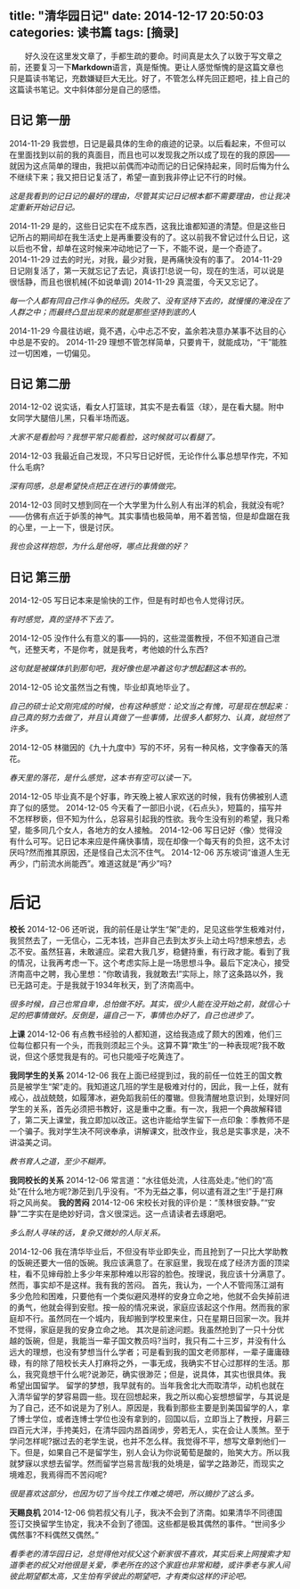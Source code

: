 title: "清华园日记"
date: 2014-12-17 20:50:03
categories: 读书篇
tags: [摘录]
---
　　好久没在这里发文章了，手都生疏的要命。时间真是太久了以致于写文章之前，还要复习一下**Markdown**语言，真是惭愧。更让人感觉惭愧的是这篇文章也只是篇读书笔记，充数嫌疑巨大无比。好了，不管怎么样先回正题吧，挂上自己的这篇读书笔记。文中斜体部分是自己的感悟。
## 日记 第一册
2014-11-29
我尝想，日记是最具体的生命的痕迹的记录。以后看起来，不但可以在里面找到以前的我的真面目，而且也可以发现我之所以成了现在的我的原因——就因为这点简单的理由，我把以前偶而冲动而记的日记保持起来，同时后悔为什么不继续下来；我又把日记复活了，希望一直到我非停止记不行的时候。

*这是我看到的记日记的最好的理由，尽管其实记日记根本都不需要理由，也让我决定重新开始记日记。*

2014-11-29
是的，这些日记实在不成东西，这我比谁都知道的清楚。但是这些日记所占的期间却在我生活史上是再重要没有的了。这以前我不曾记过什么日记，这以后也不曾，却单在这时候来冲动地记了一下，不能不说，是一个奇迹了。
2014-11-29
过去的时光，对我，最少对我，是再痛快没有的事了。
2014-11-29
日记刚复活了，第一天就忘记了去记，真该打!总说一句，现在的生活，可以说是很恬静，而且也很机械(不如说单调)
2014-11-29
真混蛋，今天又忘记了。

*每一个人都有同自己作斗争的经历。失败了、没有坚持下去的，就慢慢的淹没在了人群之中；而最终凸显出现来的就是那些坚持到底的人*

2014-11-29
今晨往访岷，竟不遇，心中忐忑不安，盖余若决意办某事不达目的心中总是不安的。
2014-11-29
理想不管怎样简单，只要肯干，就能成功，“干”能胜过一切困难，一切偏见。<!--more-->

## 日记 第二册

2014-12-02
说实话，看女人打篮球，其实不是去看篮〈球〉，是在看大腿。附中女同学大腿倍儿黑，只看半场而返。

*大家不是看脸吗？我想平常只能看脸，这时候就可以看腿了。*

2014-12-03
我最近自己发现，不只写日记好慌，无论作什么事总想早作完，不知什么毛病?

*深有同感，总是希望快点把正在进行的事情做完。*

2014-12-03
同时又想到同在一个大学里为什么别人有出洋的机会，我就没有呢?——仿佛有点近于妒羡的神气。其实事情也极简单，用不着苦恼，但是却盘踞在我的心里，一上一下，很是讨厌。
 
*我也会这样抱怨，为什么是他呀，哪点比我做的好？*


## 日记 第三册
2014-12-05
写日记本来是愉快的工作，但是有时却也令人觉得讨厌。

*有时感觉，真的坚持不下去了。*

2014-12-05
没作什么有意义的事——妈的，这些混蛋教授，不但不知道自己泄气，还整天考，不是你考，就是我考，考他娘的什么东西?

*这句就是被媒体扒到那句吧，我好像也是冲着这句才想起翻这本书的。*

2014-12-05
论文虽然当之有愧，毕业却真地毕业了。

*自己的硕士论文刚完成的时候，也有这种感觉：论文当之有愧，可是现在想起来：自己真的努力去做了，并且认真做了一些事情，比很多人都努力、认真，就坦然了许多。*

2014-12-05
林徽因的《九十九度中》写的不坏，另有一种风格，文字像春天的落花。

*春天里的落花，是什么感觉，这本书有空可以读一下。*

2014-12-05
毕业真不是个好事，昨天晚上被人家欢送的时候，我有仿佛被别人遗弃了似的感觉。
2014-12-05
今天看了一部旧小说，《石点头》，短篇的，描写并不怎样秽亵，但不知为什么，总容易引起我的性欲。我今生没有别的希望，我只希望，能多同几个女人，各地方的女人接触。
2014-12-06
写日记好〈像〉觉得没有什么可写。记日记本来应是件痛快事情，现在却像一个每天有的负担，这不太讨厌吗?然而推其原因，还是怪自己太沉不住气。
2014-12-06
苏东坡词“谁道人生无再少，门前流水尚能西”。难道这就是“再少”吗?

# 后记
**校长**
2014-12-06
还听说，我的前任是让学生“架”走的，足见这些学生极难对付，我贸然去了，一无信心，二无本钱，岂非自己去到太岁头上动土吗?想来想去，忐忑不安。虽然狂喜，未敢遽应。梁君大我几岁，稳健持重，有行政才能。看到了我的情况，让我再考虑一下。这个考虑实际上是一场思想斗争。最后下定决心，接受济南高中之聘，我心里想：“你敢请我，我就敢去!”实际上，除了这条路以外，我已无路可走。于是我就于1934年秋天，到了济南高中。

*很多时候，自己也常自卑，总怕做不好。其实，很少人能在没开始之前，就信心十足的把事情做好。反倒是，逼自己一下，事情也办好了，自己也进步了。*

**上课**
2014-12-06
有点教书经验的人都知道，这给我造成了颇大的困难，他们三位每位都只有一个头，而我则须起三个头。这算不算“欺生”的一种表现呢?我不敢说，但这个感觉我是有的。可也只能哑子吃黄连了。

**我同学生的关系**
2014-12-06
我在上面已经提到过，我的前任一位姓王的国文教员是被学生“架”走的。我知道这几班的学生是极难对付的，因此，我一上任，就有戒心，战战兢兢，如履薄冰，避免蹈我前任的覆辙。但我清醒地意识到，处理好同学生的关系，首先必须把书教好，这是重中之重。有一次，我把一个典故解释错了，第二天上课堂，我立即加以改正。这也许能给学生留下一点印象：季教师不是一个骗子。我对学生决不阿谀奉承，讲解课文，批改作业，我总是实事求是，决不讲溢美之词。

*教书育人之道，至少不糊弄。*

**我同校长的关系**
2014-12-06
常言道：“水往低处流，人往高处走。”他们的“高处”在什么地方呢?渺茫到几乎没有。“不为无益之事，何以遣有涯之生!”于是打麻将之风尚矣。
**我的苦闷**
2014-12-06
宋校长对我的评价是：“羡林很安静。”“安静”二字实在是绝妙好词，含义很深远。这一点请读者去琢磨吧。

*多么耐人寻味的话，复杂又微妙的人际关系。*

2014-12-06
我在清华毕业后，不但没有毕业即失业，而且抢到了一只比大学助教的饭碗还要大一倍的饭碗。我应该满意了。在家庭里，我现在成了经济方面的顶梁柱，看不见婶母脸上多少年来那种难以形容的脸色。按理说，我应该十分满意了。
然而，事实却不是这样。我有我的苦闷。
首先，我认为，一个人不管闯荡江湖有多少危险和困难，只要他有一个类似避风港样的安身立命之地，他就不会失掉前进的勇气，他就会得到安慰。按一般的情况来说，家庭应该起这个作用。然而我的家庭却不行。虽然同在一个城内，我却搬到学校里来住，只在星期日回家一次。我并不觉得，家庭是我的安身立命之地。
其次是前途问题。我虽然抢到了一只十分优越的饭碗，但是，我能当一辈子国文教员吗?当时，我只有二十三岁，并没有什么远大的理想，也没有梦想当什么学者；可是看到我的国文老师那样，一辈子庸庸碌碌，有的除了陪校长夫人打麻将之外，一事无成，我确实不甘心过那样的生活。那么，我究竟想干什么呢?说渺茫，确实很渺茫；但是，说具体，其实也很具体。我希望出国留学。
留学的梦想，我早就有的。当年我舍北大而取清华，动机也就在入清华留学的梦容易圆一些。现在回想起来，我之所以痴心妄想想留学，与其说是为了自己，还不如说是为了别人。原因是，我看到那些主要是到美国留学的人，拿了博士学位，或者连博士学位也没有拿到的，回国以后，立即当上了教授，月薪三四百元大洋，手挎美妇，在清华园内昂首阔步，旁若无人，实在会让人羡煞。至于学问怎样呢?据过去的老学生说，也并不怎么样。我觉得不平，想写文章刺他们一下。但是，如果自己不是留学生，别人会认为你说葡萄是酸的，贻笑大方。所以我就梦寐以求想去留学。然而留学岂易言哉!我的处境是，留学之路渺茫，而现实之境难忍，我焉得而不苦闷呢?

*很是喜欢这部分，也因为切了当今找工作难之境吧，所以摘抄了这么多。*

**天赐良机**
2014-12-06
倘若叔父有儿子，我决不会到了济南。如果清华不同德国签订交换留学生协定，我决不会到了德国。这些都是极其偶然的事件。“世间多少偶然事?不料偶然又偶然。”

*看季老的清华园日记，总觉得他对叔父这个新家很不喜欢，其实后来上网搜索才知道季老的叔父对他很是关爱，季老所在的这个家庭也非常和睦，或许季老与家人间彼此期望都太高，又生怕有孚彼此的期望吧，才有类似这样的评论吧。*
